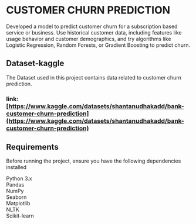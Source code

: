 # CUSTOMER CHURN PREDICTION

Developed a model to predict customer churn for a subscription based service or business. Use historical customer data, including
features like usage behavior and customer demographics, and try
algorithms like Logistic Regression, Random Forests, or Gradient
Boosting to predict churn.

## Dataset-kaggle

The Dataset used in this project contains data related to customer churn prediction.

### link: [https://www.kaggle.com/datasets/shantanudhakadd/bank-customer-churn-prediction](https://www.kaggle.com/datasets/shantanudhakadd/bank-customer-churn-prediction)

## Requirements

Before running the project, ensure you have the following dependencies installed

Python 3.x<br>
Pandas<br>
NumPy<br>
Seaborn<br>
Matplotlib<br>
NLTK<br>
Scikit-learn<br>
